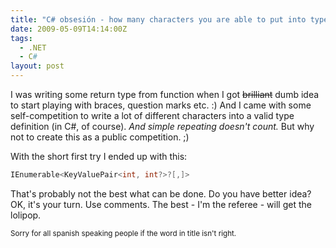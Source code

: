 ```yaml
---
title: "C# obsesión - how many characters you are able to put into type? :)"
date: 2009-05-09T14:14:00Z
tags:
  - .NET
  - C#
layout: post
---
```

I was writing some return type from function when I got <del>brilliant</del> dumb idea to start playing with braces, question marks etc. :) And I came with some self-competition to write a lot of different characters into a valid type definition (in C#, of course). _And simple repeating doesn't count._ But why not to create this as a public competition. ;) 

With the short first try I ended up with this:

```csharp
IEnumerable<KeyValuePair<int, int?>?[,]>
```

That's probably not the best what can be done. Do you have better idea? OK, it's your turn. Use comments. The best - I'm the referee - will get the lolipop.

<small>Sorry for all spanish speaking people if the word in title isn't right.</small>
